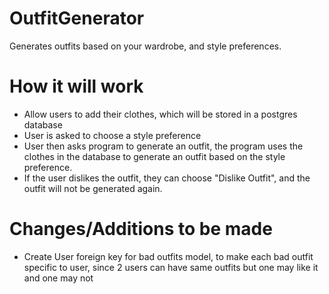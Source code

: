 # OutfitGenerator
Generates outfits based on your wardrobe, and style preferences.

# How it will work
<ul>
  <li> Allow users to add their clothes, which will be stored in a postgres database </li>
  <li> User is asked to choose a style preference </li>
  <li> User then asks program to generate an outfit, the program uses the clothes in the database to generate an outfit based on the style preference. </li>
  <li> If the user dislikes the outfit, they can choose "Dislike Outfit", and the outfit will not be generated again. </li>
</ul>

# Changes/Additions to be made
<ul>
  <li> Create User foreign key for bad outfits model, to make each bad outfit specific to user, since 2 users can have same outfits but one may like it and one may not </li>
</ul>
  

